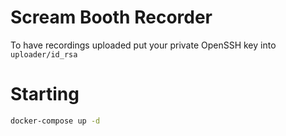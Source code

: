 # Scream Booth Recorder

To have recordings uploaded put your private OpenSSH key into
`uploader/id_rsa`

# Starting

```bash
docker-compose up -d
```